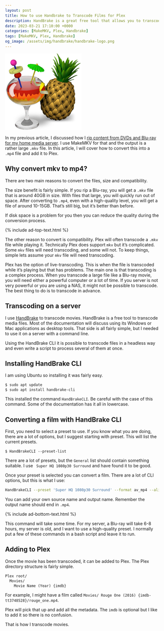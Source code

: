 ```yaml
---
layout: post
title: How to use Handbrake to Transcode Films for Plex
description: HandBrake is a great free tool that allows you to transcode movies. Here I will explain how I transcode films using only the command line
date: 2023-03-21 17:10:00 +0000
categories: [MakeMKV, Plex, Handbrake]
tags: [MakeMKV, Plex, Handbrake]
og_image: /assets/img/handbrake/handbrake-logo.png
---
```


![Handbrake](/assets/img/handbrake/handbrake-logo.png)

In my previous article, I discussed how I [rip content from DVDs and Blu-ray for my home media server](https://andrewtarry.com/posts/rip-films-for-plex/). I use MakeMKV for that and the output is a rather large `.mkv` file. In this article, I will cover how to convert this into a `.mp4` file and add it to Plex.

## Why convert mkv to mp4?

There are two main reasons to convert the files, size and compatibility. 

The size benefit is fairly simple. If you rip a Blu-ray, you will get a `.mkv` file that is around 40GB in size. With files that large, you will quickly run out of space. After converting to `.mp4`, even with a high-quality level, you will get a file of around 10-15GB. That’s still big, but it’s better than before.

If disk space is a problem for you then you can reduce the quality during the conversion process. 

{% include ad-top-text.html %}

The other reason to convert is compatibility. Plex will often transcode a `.mkv` file while playing it. Technically Plex does support `mkv` but it’s complicated. Some `mkv` files will need transcoding, and some will not. To keep things, simple lets assume your `mkv` file will need transcoding.

Plex has the option of live-transcoding. This is when the file is transcoded while it’s playing but that has problems. The main one is that transcoding is a complex process. When you transcode a large file like a Blu-ray movie, you will need either a powerful computer or a lot of time. If you server is not very powerful or you are using a NAS, it might not be possible to transcode. The best thing to do is to transcode in advance.

## Transcoding on a server

I use [HandBrake](https://handbrake.fr/) to transcode movies. HandBrake is a free tool to transcode media files. Most of the documentation will discuss using its Windows or Mac applications as desktop tools. That side is all fairly simple, but I needed to use it on a server with a command line.

Using the HandBrake CLI it is possible to transcode files in a headless way and even write a script to process several of them at once.

## Installing HandBrake CLI

I am using Ubuntu so installing it was fairly easy.

```
$ sudo apt update
$ sudo apt install handbrake-cli
```

This installed the command `HandBrakeCLI`. Be careful with the case of this command. Some of the documentation has it all in lowercase.

## Converting a film with HandBrake CLI

First, you need to select a preset to use. If you know what you are doing, there are a lot of options, but I suggest starting with preset. This will list the current presets.

```
$ HandBrakeCLI --preset-list
```

There are a lot of presets, but the `General` list should contain something suitable. I use ` Super HQ 1080p30 Surround` and have found it to be good. 

Once your preset is selected you can convert a film. There are a lot of CLI options, but this is what I use:

```sh
HandBrakeCLI --preset 'Super HQ 1080p30 Surround' --format av_mp4 --align-av --markers -i "${directory}/${source}" -o "${directory}/${outputFileName}"
```

You can add your own source name and output name. Remember the output name should end in `.mp4`.

{% include ad-bottom-text.html %}

This command will take some time. For my server, a Blu-ray will take 6-8 hours, my server is old, and I want to use a high-quality preset. I normally put a few of these commands in a bash script and leave it to run.

## Adding to Plex

Once the movie has been transcoded, it can be added to Plex. The Plex directory structure is fairly simple.

```
Plex root/
  Movies/
    Movie Name (Year) {imdb}
```

For example, I might have a film called `Movies/ Rouge One (2016) {imdb-tt3748528}/rouge_one.mp4`.

Plex will pick that up and add all the metadata. The `imdb` is optional but I like to add it so there is no confusion.

That is how I transcode movies.
